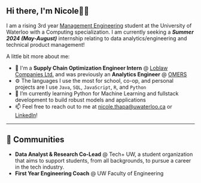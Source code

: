 ## Hi there, I'm Nicole👋🏼 
I am a rising 3rd year [Management Engineering](https://uwaterloo.ca/future-students/programs/management-engineering) student at the University of Waterloo with a Computing specialization. I am currently seeking a ***Summer 2024 (May-August)*** internship relating to data analytics/engineering and technical product management!

A little bit more about me:

- 💼 I'm a **Supply Chain Optimization Engineer Intern** @ [Loblaw Companies Ltd.](https://www.loblaw.ca/) and was previously an **Analytics Engineer** @ [OMERS](https://www.omers.com/)
- ⚙️ The languages I use the most for school, co-op, and personal projects are I use `Java`, `SQL`, `JavaScript`, `R`, and `Python`
- 🌱 I’m currently learning Python for Machine Learning and fullstack development to build robust models and applications
- 📫 Feel free to reach out to me at nicole.thapa@uwaterloo.ca or [LinkedIn](https://www.linkedin.com/in/nicolethapa/)!

***
## 👯 Communities
- **Data Analyst & Research Co-Lead** @ Tech+ UW, a student organization that aims to support students, from all backgrounds, to pursue a career in the tech industry.
- **First Year Engineering Coach** @ UW Faculty of Engineering
